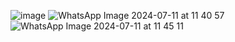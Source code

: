 ![image](https://github.com/EJIeKTpa/dock-test/assets/123608675/b1135272-569f-4c51-8bb2-b3a06dc279a6)
![WhatsApp Image 2024-07-11 at 11 40 57](https://github.com/EJIeKTpa/dock-test/assets/123608675/89c00cea-2110-4903-b152-b0cea614d015)
![WhatsApp Image 2024-07-11 at 11 45 11](https://github.com/EJIeKTpa/dock-test/assets/123608675/240764dd-b763-499a-b748-58125e0fa190)

